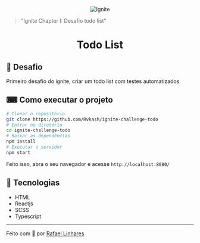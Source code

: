 <p align="center">
    <img alt="Ignite" src="https://imgur.com/Cscm53q.png"
</p>

<blockquote>"Ignite Chapter I: Desafio todo list"</blockquote>


<h1 align="center">Todo List</h1>


## :book: Desafio
Primeiro desafio do ignite, criar um todo list com testes automatizados

## ⌨ Como executar o projeto
```bash
# Clonar o repositório
git clone https://github.com/Rvkash/ignite-challenge-todo
# Entrar no diretório
cd ignite-challenge-todo
# Baixar as dependências
npm install
# Executar o servidor
npm start
```
Feito isso, abra o seu navegador e acesse `http://localhost:8080/`

## :robot: Tecnologias
- HTML
- Reactjs
- SCSS
- Typescript


---------------------------------------------------------------------------------------------------------------------------------------------------------------


Feito com :blue_heart: por [Rafael Linhares](https://www.linkedin.com/in/rafael-linhares-js/)

